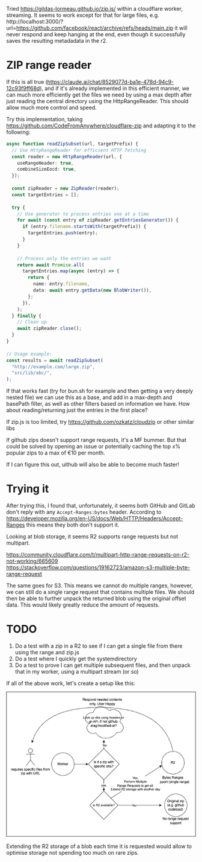 Tried https://gildas-lormeau.github.io/zip.js/ within a cloudflare worker, streaming. It seems to work except for that for large files, e.g. http://localhost:3000/?url=https://github.com/facebook/react/archive/refs/heads/main.zip it will never respond and keep hanging at the end, even though it successfully saves the resulting metadadata in the r2.

# ZIP range reader

If this is all true (https://claude.ai/chat/8529077d-ba1e-478d-94c9-12c93f9ff68d), and if it's already implemented in this efficient manner, we can much more efficiently get the files we need by using a max depth after just reading the central directory using the HttpRangeReader. This should allow much more control and speed.

Try this implementation, taking https://github.com/CodeFromAnywhere/cloudflare-zip and adapting it to the following:

```ts
async function readZipSubset(url, targetPrefix) {
  // Use HttpRangeReader for efficient HTTP fetching
  const reader = new HttpRangeReader(url, {
    useRangeHeader: true,
    combineSizeEocd: true,
  });

  const zipReader = new ZipReader(reader);
  const targetEntries = [];

  try {
    // Use generator to process entries one at a time
    for await (const entry of zipReader.getEntriesGenerator()) {
      if (entry.filename.startsWith(targetPrefix)) {
        targetEntries.push(entry);
      }
    }

    // Process only the entries we want
    return await Promise.all(
      targetEntries.map(async (entry) => {
        return {
          name: entry.filename,
          data: await entry.getData(new BlobWriter()),
        };
      }),
    );
  } finally {
    // Clean up
    await zipReader.close();
  }
}

// Usage example:
const results = await readZipSubset(
  "http://example.com/large.zip",
  "src/lib/abc/",
);
```

If that works fast (try for bun.sh for example and then getting a very deeply nested file) we can use this as a base, and add in a max-depth and basePath filter, as well as other filters based on information we have. How about reading/returning just the entries in the first place?

If zip.js is too limited, try https://github.com/ozkatz/cloudzip or other similar libs

If github zips doesn't support range requests, it's a MF bummer. But that could be solved by opening an issue or potentially caching the top x% popular zips to a max of €10 per month.

If I can figure this out, uithub will also be able to become much faster!

# Trying it

After trying this, I found that, unfortunately, it seems both GitHub and GitLab don't reply with any `Accept-Ranges:bytes` header. According to https://developer.mozilla.org/en-US/docs/Web/HTTP/Headers/Accept-Ranges this means they both don't support it.

Looking at blob storage, it seems R2 supports range requests but not multipart.

https://community.cloudflare.com/t/multipart-http-range-requests-on-r2-not-working/665609
https://stackoverflow.com/questions/19162723/amazon-s3-multiple-byte-range-request

The same goes for S3. This means we cannot do multiple ranges, however, we can still do a single range request that contains multiple files. We should then be able to further unpack the returned blob using the original offset data. This would likely greatly reduce the amount of requests.

# TODO

1. Do a test with a zip in a R2 to see if I can get a single file from there using the range and zip.js
2. Do a test where I quickly get the systemdirectory
3. Do a test to prove I can get multiple subsequent files, and then unpack that in my worker, using a multipart stream (or so)

If all of the above work, let's create a setup like this:

![](architecture.drawio.png)

Extending the R2 storage of a blob each time it is requested would allow to optimise storage not spending too much on rare zips.

<!-- Implementing this basically makes for a much faster version of uithub as only retrieval of the needed files would be needed. A specific subfolder of a 1GB zip would take seconds as just a few % needs to go over the thread. And it would set a great foundation for further tools. -->
